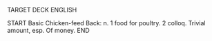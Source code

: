 TARGET DECK
ENGLISH

START
Basic
Chicken-feed
Back: n. 1 food for poultry. 2 colloq. Trivial amount, esp. Of money.
END
